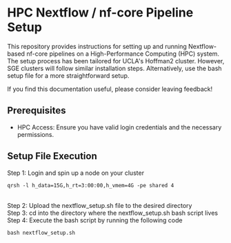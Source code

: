 # HPC Nextflow / nf-core Pipeline Setup

This repository provides instructions for setting up and running Nextflow-based nf-core pipelines on a High-Performance Computing (HPC) system. The setup process has been tailored for UCLA's Hoffman2 cluster. However, SGE clusters will follow similar installation steps. Alternatively, use the bash setup file for a more straightforward setup.

If you find this documentation useful, please consider leaving feedback!

## Prerequisites

- HPC Access: Ensure you have valid login credentials and the necessary permissions.


## Setup File Execution
Step 1: Login and spin up a node on your cluster
```
qrsh -l h_data=15G,h_rt=3:00:00,h_vmem=4G -pe shared 4
```
<br />Step 2: Upload the nextflow_setup.sh file to the desired directory
<br />Step 3: cd into the directory where the nextflow_setup.sh bash script lives
<br />Step 4: Execute the bash script by running the following code
```
bash nextflow_setup.sh
```
